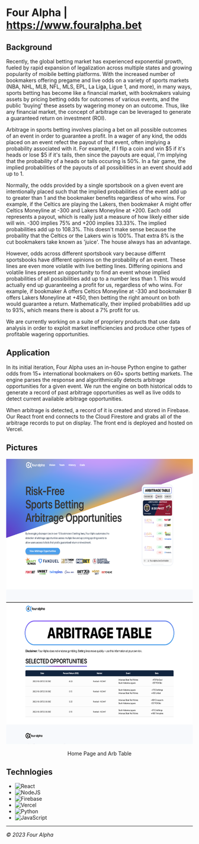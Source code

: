 # Four Alpha | https://www.fouralpha.bet

## Background

Recently, the global betting market has experienced exponential growth, fueled by rapid expansion of legalization across multiple states and growing popularity of moibile betting platforms. With the increased number of bookmakers offering pregame and live odds on a variety of sports markets (NBA, NHL, MLB, NFL, MLS, EPL, La Liga, Ligue 1, and more), in many ways, sports betting has become like a financial market, with bookmakers valuing assets by pricing betting odds for outcomes of various events, and the public 'buying' these assets by wagering money on an outcome. Thus, like any financial market, the concept of arbitrage can be leveraged to generate a guaranteed return on investment (ROI).

Arbitrage in sports betting involves placing a bet on all possible outcomes of an event in order to guarantee a profit. In a wager of any kind, the odds placed on an event refect the payout of that event, often implying a probability associated with it. For example, if I flip a coin and win $5 if it's heads or lose $5 if it's tails, then since the payouts are equal, I'm implying that the probability of a heads or tails occuring is 50%. In a fair game, the implied probabilities of the payouts of all possibilities in an event should add up to 1.

Normally, the odds provided by a single sportsbook on a given event are intentionally placed such that the implied probabilities of the event add up to greater than 1 and the bookmaker benefits regardless of who wins. For example, if the Celtics are playing the Lakers, then bookmaker A might offer Celtics Moneyline at -300 and Lakers Moneyline at +200. Each odd represents a payout, which is really just a measure of how likely either side will win. -300 implies 75% and +200 implies 33.33%. The implied probabilities add up to 108.3%. This doesn't make sense because the probaility that the Celtics or the Lakers win is 100%. That extra 8% is the cut bookmakers take known as 'juice'. The house always has an advantage. 

However, odds across different sportsbook vary because differnt sportsbooks have different opinions on the probability of an event. These lines are even more volatile with live betting lines. Differing opinions and volatile lines present an opportunity to find an event whose implied probabilities of all possibilities add up to a number less than 1. This would actually end up guaranteeing a profit for us, regardless of who wins. For example, if bookmaker A offers Celtics Moneyline at -330 and bookmaker B offers Lakers Moneyline at +450, then betting the right amount on both would guarantee a return. Mathematically, their implied probabilities add up to 93%, which means there is about a 7% profit for us.

We are currently working on a suite of propriery products that use data analysis in order to exploit market inefficiencies and produce other types of profitable wagering opportunities.

## Application

In its initial iteration, Four Alpha uses an in-house Python engine to gather odds from 15+ international bookmakers on 60+ sports betting markets. The engine parses the response and algorithmically detects arbitrage opportunities for a given event. We run the engine on both historical odds to generate a record of past arbitrage opportunities as well as live odds to detect current available arbitrage opportunities.

When arbitrage is detected, a record of it is created and stored in Firebase. Our React front end connects to the Cloud Firestore and grabs all of the arbitrage records to put on display. The front end is deployed and hosted on Vercel.  

## Pictures
<div align="center">
  <img src="images/home.png" width="666" height="383">
  <img src="images/table.png" width="666" height="383">
</div>
<p align="center">
  Home Page and Arb Table
</p>

## Technlogies
- ![React](https://img.shields.io/badge/react-%2320232a.svg?style=for-the-badge&logo=react&logoColor=%2361DAFB)
- ![NodeJS](https://img.shields.io/badge/node.js-6DA55F?style=for-the-badge&logo=node.js&logoColor=white)
- ![Firebase](https://img.shields.io/badge/Firebase-039BE5?style=for-the-badge&logo=Firebase&logoColor=white)
- ![Vercel](https://img.shields.io/badge/vercel-%23000000.svg?style=for-the-badge&logo=vercel&logoColor=white)
- ![Python](https://img.shields.io/badge/python-3670A0?style=for-the-badge&logo=python&logoColor=ffdd54)
- ![JavaScript](https://img.shields.io/badge/javascript-%23323330.svg?style=for-the-badge&logo=javascript&logoColor=%23F7DF1E)

---
*© 2023 Four Alpha*
